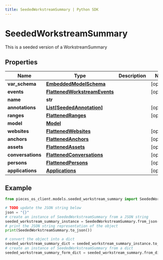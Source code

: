 ```yaml
---
title: SeededWorkstreamSummary | Python SDK
---
```


# SeededWorkstreamSummary

This is a seeded version of a WorkstreamSummary

## Properties

Name | Type | Description | Notes
------------ | ------------- | ------------- | -------------
**var_schema** | [**EmbeddedModelSchema**](EmbeddedModelSchema) |  | [optional] 
**events** | [**FlattenedWorkstreamEvents**](FlattenedWorkstreamEvents) |  | [optional] 
**name** | **str** |  | 
**annotations** | [**List[SeededAnnotation]**](SeededAnnotation) |  | [optional] 
**ranges** | [**FlattenedRanges**](FlattenedRanges) |  | [optional] 
**model** | [**Model**](Model) |  | 
**websites** | [**FlattenedWebsites**](FlattenedWebsites) |  | [optional] 
**anchors** | [**FlattenedAnchors**](FlattenedAnchors) |  | [optional] 
**assets** | [**FlattenedAssets**](FlattenedAssets) |  | [optional] 
**conversations** | [**FlattenedConversations**](FlattenedConversations) |  | [optional] 
**persons** | [**FlattenedPersons**](FlattenedPersons) |  | [optional] 
**applications** | [**Applications**](Applications) |  | [optional] 

## Example

```python
from pieces_os_client.models.seeded_workstream_summary import SeededWorkstreamSummary

# TODO update the JSON string below
json = "{}"
# create an instance of SeededWorkstreamSummary from a JSON string
seeded_workstream_summary_instance = SeededWorkstreamSummary.from_json(json)
# print the JSON string representation of the object
print(SeededWorkstreamSummary.to_json())

# convert the object into a dict
seeded_workstream_summary_dict = seeded_workstream_summary_instance.to_dict()
# create an instance of SeededWorkstreamSummary from a dict
seeded_workstream_summary_form_dict = seeded_workstream_summary.from_dict(seeded_workstream_summary_dict)
```



